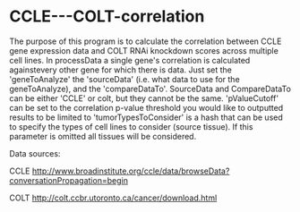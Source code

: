CCLE---COLT-correlation
=======================


 The purpose of this program is to calculate the correlation between
CCLE gene expression data and COLT RNAi knockdown scores across multiple cell lines.
In processData a single gene's correlation is calculated againstevery other gene for which there is data. Just set the 'geneToAnalyze' the 'sourceData' (i.e. what data to use for the geneToAnalyze), and the 'compareDataTo'. SourceData and CompareDataTo can be either 'CCLE' or colt, but they cannot be the same. 'pValueCutoff' can be set to the correlation p-value threshold you would like to outputted results to be limited to 'tumorTypesToConsider' is a hash that can be used to specify the types of cell lines to consider (source tissue). If this parameter is omitted all tissues will be considered.

Data sources:

CCLE
    http://www.broadinstitute.org/ccle/data/browseData?conversationPropagation=begin

COLT
    http://colt.ccbr.utoronto.ca/cancer/download.html
